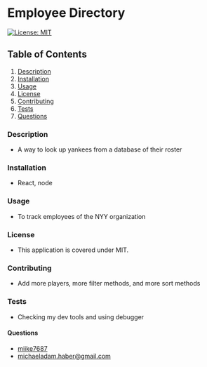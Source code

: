 # Employee Directory

[![License: MIT](https://img.shields.io/badge/License-MIT-yellow.svg)](https://opensource.org/licenses/MIT)

## Table of Contents

1. [Description](#description)
2. [Installation](#installation)
3. [Usage](#usage)
4. [License](#license)
5. [Contributing](#contributing)
6. [Tests](#tests)
7. [Questions](#questions)

### Description

- A way to look up yankees from a database of their roster

### Installation

- React, node

### Usage

- To track employees of the NYY organization

### License

- This application is covered under MIT.

### Contributing

- Add more players, more filter methods, and more sort methods

### Tests

- Checking my dev tools and using debugger

#### Questions

- [miike7687](https://github.com/miike7687)
- michaeladam.haber@gmail.com
